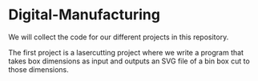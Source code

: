 # Digital-Manufacturing

We will collect the code for our different projects in this repository. 

The first project is a lasercutting project where we write a program that takes box dimensions as input and outputs an SVG file of a bin box cut to those dimensions. 
